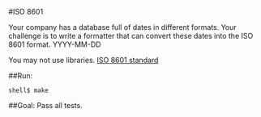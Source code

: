 
#ISO 8601

Your company has a database full of dates in different formats.
Your challenge is to write a formatter that can convert these dates into the ISO 8601 format. YYYY-MM-DD

You may not use libraries.
[ISO 8601 standard](http://en.wikipedia.org/wiki/ISO_8601)

 
##Run:

    shell$ make
    
##Goal:
  Pass all tests.